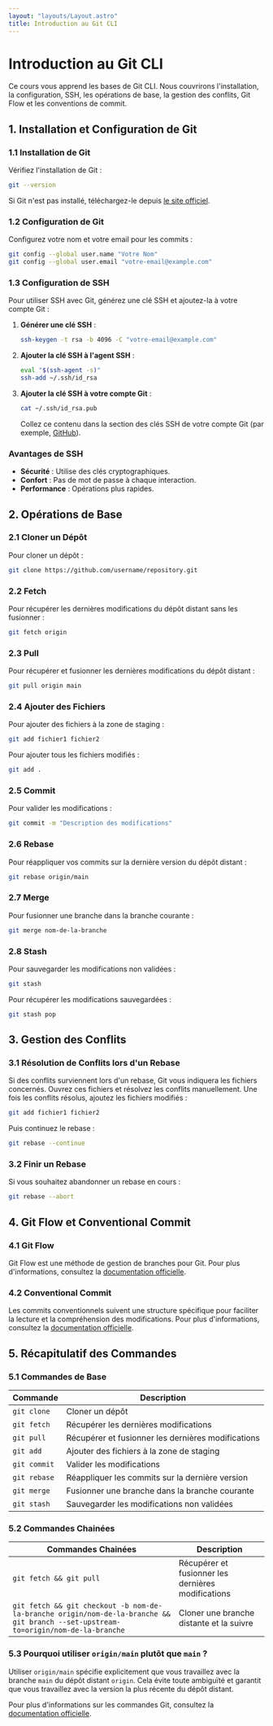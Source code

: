 ```yaml
---
layout: "layouts/Layout.astro"
title: Introduction au Git CLI
---
```


# Introduction au Git CLI

Ce cours vous apprend les bases de Git CLI. Nous couvrirons l'installation, la configuration, SSH, les opérations de base, la gestion des conflits, Git Flow et les conventions de commit.

## 1. Installation et Configuration de Git

### 1.1 Installation de Git

Vérifiez l'installation de Git :

```bash
git --version
```

Si Git n'est pas installé, téléchargez-le depuis [le site officiel](https://git-scm.com/).

### 1.2 Configuration de Git

Configurez votre nom et votre email pour les commits :

```bash
git config --global user.name "Votre Nom"
git config --global user.email "votre-email@example.com"
```

### 1.3 Configuration de SSH

Pour utiliser SSH avec Git, générez une clé SSH et ajoutez-la à votre compte Git :

1. **Générer une clé SSH** :

    ```bash
    ssh-keygen -t rsa -b 4096 -C "votre-email@example.com"
    ```

2. **Ajouter la clé SSH à l'agent SSH** :

    ```bash
    eval "$(ssh-agent -s)"
    ssh-add ~/.ssh/id_rsa
    ```

3. **Ajouter la clé SSH à votre compte Git** :

    ```bash
    cat ~/.ssh/id_rsa.pub
    ```

    Collez ce contenu dans la section des clés SSH de votre compte Git (par exemple, [GitHub](https://github.com/settings/keys)).

### Avantages de SSH

- **Sécurité** : Utilise des clés cryptographiques.
- **Confort** : Pas de mot de passe à chaque interaction.
- **Performance** : Opérations plus rapides.

## 2. Opérations de Base

### 2.1 Cloner un Dépôt

Pour cloner un dépôt :

```bash
git clone https://github.com/username/repository.git
```

### 2.2 Fetch

Pour récupérer les dernières modifications du dépôt distant sans les fusionner :

```bash
git fetch origin
```

### 2.3 Pull

Pour récupérer et fusionner les dernières modifications du dépôt distant :

```bash
git pull origin main
```

### 2.4 Ajouter des Fichiers

Pour ajouter des fichiers à la zone de staging :

```bash
git add fichier1 fichier2
```

Pour ajouter tous les fichiers modifiés :

```bash
git add .
```

### 2.5 Commit

Pour valider les modifications :

```bash
git commit -m "Description des modifications"
```

### 2.6 Rebase

Pour réappliquer vos commits sur la dernière version du dépôt distant :

```bash
git rebase origin/main
```

### 2.7 Merge

Pour fusionner une branche dans la branche courante :

```bash
git merge nom-de-la-branche
```

### 2.8 Stash

Pour sauvegarder les modifications non validées :

```bash
git stash
```

Pour récupérer les modifications sauvegardées :

```bash
git stash pop
```

## 3. Gestion des Conflits

### 3.1 Résolution de Conflits lors d'un Rebase

Si des conflits surviennent lors d'un rebase, Git vous indiquera les fichiers concernés. Ouvrez ces fichiers et résolvez les conflits manuellement. Une fois les conflits résolus, ajoutez les fichiers modifiés :

```bash
git add fichier1 fichier2
```

Puis continuez le rebase :

```bash
git rebase --continue
```

### 3.2 Finir un Rebase

Si vous souhaitez abandonner un rebase en cours :

```bash
git rebase --abort
```

## 4. Git Flow et Conventional Commit

### 4.1 Git Flow

Git Flow est une méthode de gestion de branches pour Git. Pour plus d'informations, consultez la [documentation officielle](https://nvie.com/posts/a-successful-git-branching-model/).

### 4.2 Conventional Commit

Les commits conventionnels suivent une structure spécifique pour faciliter la lecture et la compréhension des modifications. Pour plus d'informations, consultez la [documentation officielle](https://www.conventionalcommits.org/en/v1.0.0/).

## 5. Récapitulatif des Commandes

### 5.1 Commandes de Base

| Commande            | Description                                      |
|---------------------|--------------------------------------------------|
| `git clone`         | Cloner un dépôt                                  |
| `git fetch`         | Récupérer les dernières modifications            |
| `git pull`          | Récupérer et fusionner les dernières modifications |
| `git add`           | Ajouter des fichiers à la zone de staging        |
| `git commit`        | Valider les modifications                        |
| `git rebase`        | Réappliquer les commits sur la dernière version  |
| `git merge`         | Fusionner une branche dans la branche courante   |
| `git stash`         | Sauvegarder les modifications non validées       |

### 5.2 Commandes Chainées

| Commandes Chainées            | Description                                      |
|-------------------------------|--------------------------------------------------|
| `git fetch && git pull`       | Récupérer et fusionner les dernières modifications |
| `git fetch && git checkout -b nom-de-la-branche origin/nom-de-la-branche && git branch --set-upstream-to=origin/nom-de-la-branche` | Cloner une branche distante et la suivre |

### 5.3 Pourquoi utiliser `origin/main` plutôt que `main` ?

Utiliser `origin/main` spécifie explicitement que vous travaillez avec la branche `main` du dépôt distant `origin`. Cela évite toute ambiguïté et garantit que vous travaillez avec la version la plus récente du dépôt distant.

Pour plus d'informations sur les commandes Git, consultez la [documentation officielle](https://git-scm.com/doc).




